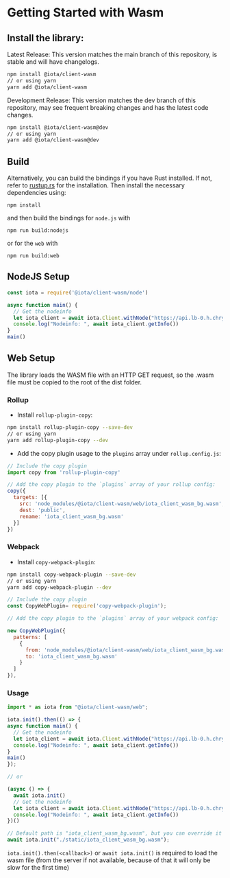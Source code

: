 # Getting Started with Wasm

## Install the library:

Latest Release: This version matches the main branch of this repository, is stable and will have changelogs.
```bash
npm install @iota/client-wasm
// or using yarn
yarn add @iota/client-wasm
```

Development Release: This version matches the dev branch of this repository, may see frequent breaking changes and has the latest code changes.
```bash
npm install @iota/client-wasm@dev
// or using yarn
yarn add @iota/client-wasm@dev
```

## Build

Alternatively, you can build the bindings if you have Rust installed. If not, refer to [rustup.rs](https://rustup.rs) for the installation. Then install the necessary dependencies using:

```npm install```

and then build the bindings for `node.js` with

```npm run build:nodejs```

or for the `web` with

```npm run build:web```

## NodeJS Setup

```js
const iota = require('@iota/client-wasm/node')

async function main() {
  // Get the nodeinfo
  let iota_client = await iota.Client.withNode("https://api.lb-0.h.chrysalis-devnet.iota.cafe/");
  console.log("Nodeinfo: ", await iota_client.getInfo())
}
main()
```

## Web Setup

The library loads the WASM file with an HTTP GET request, so the .wasm file must be copied to the root of the dist folder.

### Rollup

- Install `rollup-plugin-copy`:

```bash
npm install rollup-plugin-copy --save-dev
// or using yarn
yarn add rollup-plugin-copy --dev
```

- Add the copy plugin usage to the `plugins` array under `rollup.config.js`:

```js
// Include the copy plugin
import copy from 'rollup-plugin-copy'

// Add the copy plugin to the `plugins` array of your rollup config:
copy({
  targets: [{
    src: 'node_modules/@iota/client-wasm/web/iota_client_wasm_bg.wasm',
    dest: 'public',
    rename: 'iota_client_wasm_bg.wasm'
  }]
})
```

### Webpack

- Install `copy-webpack-plugin`:

```bash
npm install copy-webpack-plugin --save-dev
// or using yarn
yarn add copy-webpack-plugin --dev
```

```js
// Include the copy plugin
const CopyWebPlugin= require('copy-webpack-plugin');

// Add the copy plugin to the `plugins` array of your webpack config:

new CopyWebPlugin({
  patterns: [
    {
      from: 'node_modules/@iota/client-wasm/web/iota_client_wasm_bg.wasm',
      to: 'iota_client_wasm_bg.wasm'
    }
  ]
}),
```

### Usage

```js
import * as iota from "@iota/client-wasm/web";

iota.init().then(() => {
async function main() {
  // Get the nodeinfo
  let iota_client = await iota.Client.withNode("https://api.lb-0.h.chrysalis-devnet.iota.cafe/");
  console.log("Nodeinfo: ", await iota_client.getInfo())
}
main()
});

// or

(async () => {
  await iota.init()
  // Get the nodeinfo
  let iota_client = await iota.Client.withNode("https://api.lb-0.h.chrysalis-devnet.iota.cafe/");
  console.log("Nodeinfo: ", await iota_client.getInfo())
})()

// Default path is "iota_client_wasm_bg.wasm", but you can override it like this
await iota.init("./static/iota_client_wasm_bg.wasm");
```

`iota.init().then(<callback>)` or `await iota.init()` is required to load the wasm file (from the server if not available, because of that it will only be slow for the first time)
